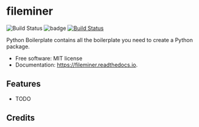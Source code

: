 fileminer
=========

![Build Status](https://github.com/DanSchl/fileminer/workflows/pytesting/badge.svg)
![badge](https://img.shields.io/endpoint?url=https://gist.githubusercontent.com/DaSch17/178eb4c2225375b32fb40a8eacbd9663/raw/test.json)
[![Build Status](https://app.travis-ci.com/DanSchl/fileminer.svg?branch=main)](https://app.travis-ci.com/DanSchl/fileminer)

Python Boilerplate contains all the boilerplate you need to create a Python package.


* Free software: MIT license
* Documentation: https://fileminer.readthedocs.io.


Features
--------

* TODO

Credits
-------
